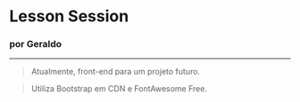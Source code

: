 # Lesson Session
### por Geraldo
___


> Atualmente, front-end para um projeto futuro.


> Utiliza Bootstrap em CDN e FontAwesome Free.
